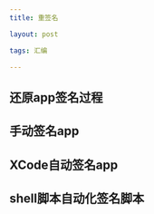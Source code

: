 ```yaml
---
title: 重签名

layout: post

tags: 汇编

---
```


## 还原app签名过程

## 手动签名app

## XCode自动签名app

## shell脚本自动化签名脚本
